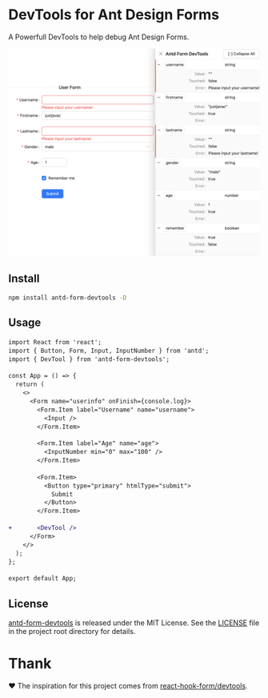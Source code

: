 # DevTools for Ant Design Forms

A Powerfull DevTools to help debug Ant Design Forms.

![](example/public/screen.png)

## Install

```bash
npm install antd-form-devtools -D
```

## Usage

```diff
import React from 'react';
import { Button, Form, Input, InputNumber } from 'antd';
import { DevTool } from 'antd-form-devtools';

const App = () => {
  return (
    <>
      <Form name="userinfo" onFinish={console.log}>
        <Form.Item label="Username" name="username">
          <Input />
        </Form.Item>

        <Form.Item label="Age" name="age">
          <InputNumber min="0" max="100" />
        </Form.Item>

        <Form.Item>
          <Button type="primary" htmlType="submit">
            Submit
          </Button>
        </Form.Item>

+       <DevTool />
      </Form>
    </>
  );
};

export default App;
```

## License

[antd-form-devtools](https://github.com/justjavac/antd-form-devtools) is
released under the MIT License. See the [LICENSE](LICENSE) file in the project
root directory for details.

# Thank

♥️ The inspiration for this project comes from [react-hook-form/devtools](https://github.com/react-hook-form/devtools).
